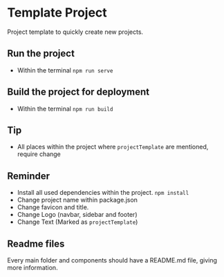 # Template Project
Project template to quickly create new projects.


## Run the project
  - Within the terminal ```npm run serve```

## Build the project for deployment
  - Within the terminal ```npm run build```

## Tip
  - All places within the project where ```projectTemplate``` are mentioned, require change

## Reminder
  - Install all used dependencies within the project. ```npm install```
  - Change project name within package.json
  - Change favicon and title.
  - Change Logo (navbar, sidebar and footer)
  - Change Text (Marked as ```projectTemplate```) 

## Readme files
Every main folder and components should have a README.md file, giving more information.